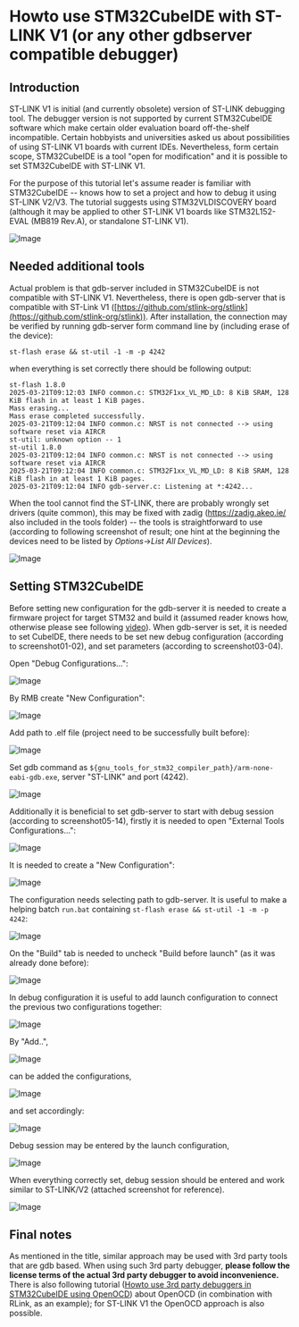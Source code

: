 # Howto use STM32CubeIDE with ST-LINK V1 (or any other gdbserver compatible debugger)

## Introduction
ST-LINK V1 is initial (and currently obsolete) version of ST-LINK debugging tool. The debugger version is
not supported by current STM32CubeIDE software which make certain older evaluation board off-the-shelf incompatible. Certain hobbyists and universities asked us about possibilities of using ST-LINK V1 boards with current IDEs. Nevertheless, form certain scope, STM32CubeIDE is a tool "open for modification" and it is possible to set STM32CubeIDE with ST-LINK V1.

For the purpose of this tutorial let's assume reader is familiar with STM32CubeIDE -- knows how to set a project and how to debug it using ST-LINK V2/V3. The tutorial suggests using STM32VLDISCOVERY board (although it may be applied to other ST-LINK V1 boards like STM32L152-EVAL (MB819 Rev.A), or standalone ST-LINK V1).

![Image](pict\vld.png "STM32VLDISCOVERY")

## Needed additional tools

Actual problem is that gdb-server included in STM32CubeIDE is not compatible with ST-LINK V1. Nevertheless, there is open gdb-server that is compatible with ST-Link V1 ([https://github.com/stlink-org/stlink](https://github.com/stlink-org/stlink)). After installation, the connection may be verified by running gdb-server form command line by (including erase of the device):

```
st-flash erase && st-util -1 -m -p 4242
```

when everything is set correctly there should be following output:

```
st-flash 1.8.0
2025-03-21T09:12:03 INFO common.c: STM32F1xx_VL_MD_LD: 8 KiB SRAM, 128 KiB flash in at least 1 KiB pages.
Mass erasing...
Mass erase completed successfully.
2025-03-21T09:12:04 INFO common.c: NRST is not connected --> using software reset via AIRCR
st-util: unknown option -- 1
st-util 1.8.0
2025-03-21T09:12:04 INFO common.c: NRST is not connected --> using software reset via AIRCR
2025-03-21T09:12:04 INFO common.c: STM32F1xx_VL_MD_LD: 8 KiB SRAM, 128 KiB flash in at least 1 KiB pages.
2025-03-21T09:12:04 INFO gdb-server.c: Listening at *:4242...
```

When the tool cannot find the ST-LINK, there are probably wrongly set drivers (quite common), this may be fixed with zadig (https://zadig.akeo.ie/ also included in the tools folder) -- the tools is straightforward to use (according to following screenshot of result; one hint at the beginning the devices need to be listed by _Options_->_List All Devices_).

![Image](pict\screenshot00.png "screenshot")

## Setting STM32CubeIDE

Before setting new configuration for the gdb-server it is needed to create a firmware project for target STM32 and build it (assumed reader knows how, otherwise please see following [video](https://www.youtube.com/watch?v=Azr5vjbgACM)). When gdb-server is set, it is needed to set CubeIDE, there needs to be set new debug configuration (according to screenshot01-02), and set parameters (according to screenshot03-04).

Open "Debug Configurations...":

![Image](pict\screenshot01.png "screenshot01")

By RMB create "New Configuration":

![Image](pict\screenshot02.png "screenshot02")

Add path to .elf file (project need to be successfully built before):

![Image](pict\screenshot03.png "screenshot03")

Set gdb command as `${gnu_tools_for_stm32_compiler_path}/arm-none-eabi-gdb.exe`, server "ST-LINK" and port (4242).

![Image](pict\screenshot04.png "screenshot04")

Additionally it is beneficial to set gdb-server to start with debug session (according to screenshot05-14), firstly it is needed to open "External Tools Configurations...":

![Image](pict\screenshot05.png "screenshot05")

It is needed to create a "New Configuration":

![Image](pict\screenshot06.png "screenshot06")

The configuration needs selecting path to gdb-server. It is useful to make a helping batch `run.bat` containing `st-flash erase && st-util -1 -m -p 4242`:

![Image](pict\screenshot07.png "screenshot07")

On the "Build" tab is needed to uncheck "Build before launch" (as it was already done before):

![Image](pict\screenshot08.png "screenshot08")

In debug configuration it is useful to add launch configuration to connect the previous two configurations together:

![Image](pict\screenshot09.png "screenshot09")

By "Add..", 

![Image](pict\screenshot10.png "screenshot10")

can be added the configurations,

![Image](pict\screenshot11.png "screenshot11")

and set accordingly:

![Image](pict\screenshot12.png "screenshot12")

Debug session may be entered by the launch configuration,

![Image](pict\screenshot13.png "screenshot13")

When everything correctly set, debug session should be entered and work similar to ST-LINK/V2 (attached screenshot for reference).

![Image](pict\screenshot14.png "screenshot14")

## Final notes

As mentioned in the title, similar approach may be used with 3rd party tools that are gdb based. When using such 3rd party debugger, **please follow the license terms of the actual 3rd party debugger to avoid inconvenience.** There is also following tutorial ([Howto use 3rd party debuggers in STM32CubeIDE using OpenOCD]()) about OpenOCD (in combination with RLink, as an example); for ST-LINK V1 the OpenOCD approach is also possible. 